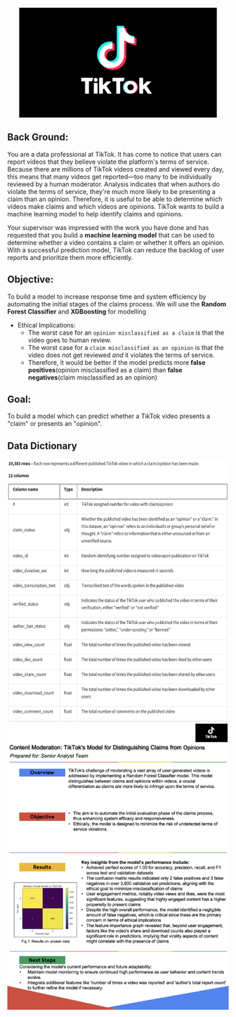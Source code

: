 <p align = "center">
    <img width="450" height = "250" alt="TikTok.png.webp" src="https://github.com/kunalg569/Python_Projects/blob/main/TikTok_ClaimsOrOpinions_RandForest_XGBoosting/TikTok.png.webp">
</p>

## Back Ground:
You are a data professional at TikTok. It has come to notice that users can report videos that they believe violate the platform's terms of service. Because there are millions of TikTok videos created and viewed every day, this means that many videos get reported—too many to be individually reviewed by a human moderator.
Analysis indicates that when authors do violate the terms of service, they're much more likely to be presenting a claim than an opinion. Therefore, it is useful to be able to determine which videos make claims and which videos are opinions.
TikTok wants to build a machine learning model to help identify claims and opinions. 

Your supervisor was impressed with the work you have done and has requested that you build a **machine learning model** that can be used to determine whether a video contains a claim or whether it offers an opinion. With a successful prediction model, TikTok can reduce the backlog of user reports and prioritize them more efficiently.

## Objective:
To build a model to increase response time and system efficiency by automating the initial stages of the claims process. We will use the **Random Forest Classifier** and **XGBoosting** for modelling

- Ethical Implications:
    - The worst case for an `opinion misclassified as a claim` is that the video goes to human review. 
    - The worst case for a `claim misclassified as an opinion` is that the video does not get reviewed _and_ it violates the terms of service. 
    - Therefore, it would be better if the model predicts more **false positives**(opinion misclassified as a claim) than **false negatives**(claim misclassified as an opinion)



## Goal:
To build a model which can predict whether a TikTok video presents a "claim" or presents an "opinion".

## Data Dictionary
<img src = 'tiktok_data_dict.png' height = '600' width = '600' align = 'center'>

<img src = 'snapshot1.png'>
